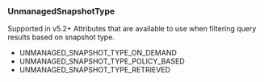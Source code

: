 ### UnmanagedSnapshotType
Supported in v5.2+
Attributes that are available to use when filtering query results based on snapshot type.

- UNMANAGED_SNAPSHOT_TYPE_ON_DEMAND
- UNMANAGED_SNAPSHOT_TYPE_POLICY_BASED
- UNMANAGED_SNAPSHOT_TYPE_RETRIEVED

